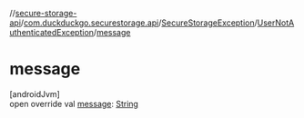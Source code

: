 //[secure-storage-api](../../../../index.md)/[com.duckduckgo.securestorage.api](../../index.md)/[SecureStorageException](../index.md)/[UserNotAuthenticatedException](index.md)/[message](message.md)

# message

[androidJvm]\
open override val [message](message.md): [String](https://kotlinlang.org/api/latest/jvm/stdlib/kotlin/-string/index.html)
